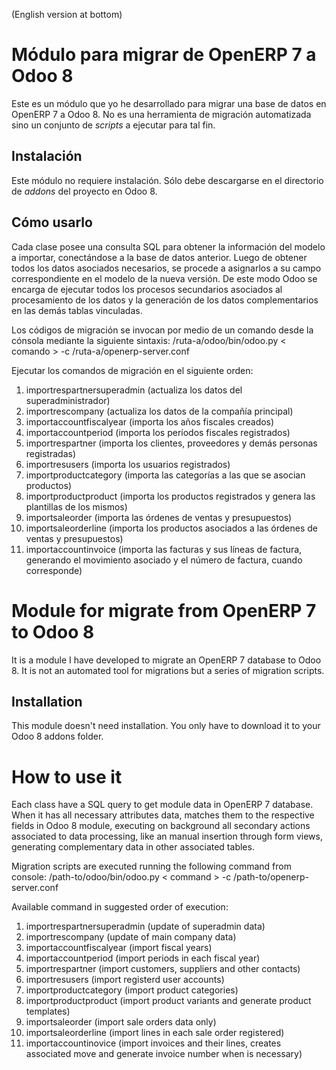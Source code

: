 (English version at bottom)

# Módulo para migrar de OpenERP 7 a Odoo 8
Este es un módulo que yo he desarrollado para migrar una base de datos en OpenERP 7 a Odoo 8. No es una herramienta de migración automatizada sino un conjunto de _scripts_ a ejecutar para tal fin.

## Instalación
Este módulo no requiere instalación. Sólo debe descargarse en el directorio de _addons_ del proyecto en Odoo 8.

## Cómo usarlo
Cada clase posee una consulta SQL para obtener la información del modelo a importar, conectándose a la base de datos anterior. Luego de obtener todos los datos asociados necesarios, se procede a asignarlos a su campo correspondiente en el modelo de la nueva versión. De este modo Odoo se encarga de ejecutar todos los procesos secundarios asociados al procesamiento de los datos y la generación de los datos complementarios en las demás tablas vinculadas.

Los códigos de migración se invocan por medio de un comando desde la cónsola mediante la siguiente sintaxis: 
/ruta-a/odoo/bin/odoo.py < comando > -c /ruta-a/openerp-server.conf

Ejecutar los comandos de migración en el siguiente orden:
1. importrespartnersuperadmin (actualiza los datos del superadministrador)
2. importrescompany (actualiza los datos de la compañía principal)
3. importaccountfiscalyear (importa los años fiscales creados)
4. importaccountperiod (importa los períodos fiscales registrados)
5. importrespartner (importa los clientes, proveedores y demás personas registradas)
6. importresusers (importa los usuarios registrados)
7. importproductcategory (importa las categorías a las que se asocian productos)
8. importproductproduct (importa los productos registrados y genera las plantillas de los mismos)
9. importsaleorder (importa las órdenes de ventas y presupuestos)
10. importsaleorderline (importa los productos asociados a las órdenes de ventas y presupuestos)
11. importaccountinvoice (importa las facturas y sus líneas de factura, generando el movimiento asociado y el número de factura, cuando corresponde)




# Module for migrate from OpenERP 7 to Odoo 8
It is a module I have developed to migrate an OpenERP 7 database to Odoo 8. It is not an automated tool for migrations but a series of migration scripts.

## Installation
This module doesn't need installation. You only have to download it to your Odoo 8 addons folder.

# How to use it
Each class have a SQL query to get module data in OpenERP 7 database. When it has all necessary attributes data, matches them to the respective fields in Odoo 8 module, executing on background all secondary actions associated to data processing, like an manual insertion through form views, generating complementary data in other associated tables.

Migration scripts are executed running the following command from console:
/path-to/odoo/bin/odoo.py < command > -c /path-to/openerp-server.conf

Available command in suggested order of execution:
1. importrespartnersuperadmin (update of superadmin data)
2. importrescompany (update of main company data)
3. importaccountfiscalyear (import fiscal years)
4. importaccountperiod (import periods in each fiscal year)
5. importrespartner (import customers, suppliers and other contacts)
6. importresusers (import registerd user accounts)
7. importproductcategory (import product categories)
8. importproductproduct (import product variants and generate product templates)
9. importsaleorder (import sale orders data only)
10. importsaleorderline (import lines in each sale order registered)
11. importaccountinovice (import invoices and their lines, creates associated move and generate invoice number when is necessary)

